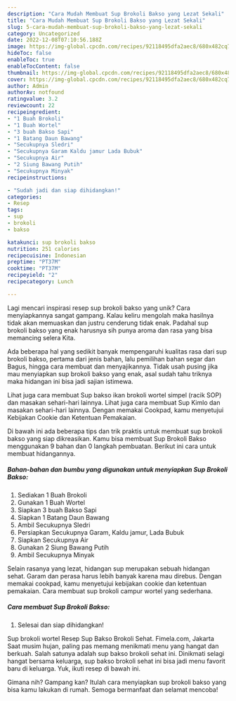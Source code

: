```yaml
---
description: "Cara Mudah Membuat Sup Brokoli Bakso yang Lezat Sekali"
title: "Cara Mudah Membuat Sup Brokoli Bakso yang Lezat Sekali"
slug: 5-cara-mudah-membuat-sup-brokoli-bakso-yang-lezat-sekali
category: Uncategorized
date: 2022-12-08T07:10:56.188Z
image: https://img-global.cpcdn.com/recipes/92118495dfa2aec8/680x482cq70/sup-brokoli-bakso-foto-resep-utama.jpg
hideToc: false
enableToc: true
enableTocContent: false
thumbnail: https://img-global.cpcdn.com/recipes/92118495dfa2aec8/680x482cq70/sup-brokoli-bakso-foto-resep-utama.jpg
cover: https://img-global.cpcdn.com/recipes/92118495dfa2aec8/680x482cq70/sup-brokoli-bakso-foto-resep-utama.jpg
author: Admin
authorAv: notfound
ratingvalue: 3.2
reviewcount: 22
recipeingredient:
- "1 Buah Brokoli"
- "1 Buah Wortel"
- "3 buah Bakso Sapi"
- "1 Batang Daun Bawang"
- "Secukupnya Sledri"
- "Secukupnya Garam Kaldu jamur Lada Bubuk"
- "Secukupnya Air"
- "2 Siung Bawang Putih"
- "Secukupnya Minyak"
recipeinstructions:

- "Sudah jadi dan siap dihidangkan!"
categories:
- Resep
tags:
- sup
- brokoli
- bakso

katakunci: sup brokoli bakso 
nutrition: 251 calories
recipecuisine: Indonesian
preptime: "PT37M"
cooktime: "PT37M"
recipeyield: "2"
recipecategory: Lunch

---
```





Lagi mencari inspirasi resep sup brokoli bakso yang unik? Cara menyiapkannya sangat gampang. Kalau keliru mengolah maka hasilnya tidak akan memuaskan dan justru cenderung tidak enak. Padahal sup brokoli bakso yang enak harusnya sih punya aroma dan rasa yang bisa memancing selera Kita.





Ada beberapa hal yang sedikit banyak mempengaruhi kualitas rasa dari sup brokoli bakso, pertama dari jenis bahan, lalu pemilihan bahan segar dan Bagus, hingga cara membuat dan menyajikannya. Tidak usah pusing jika mau menyiapkan sup brokoli bakso yang enak,      asal sudah tahu triknya maka hidangan ini bisa jadi sajian istimewa.














Lihat juga cara membuat Sup bakso ikan brokoli wortel simpel (racik SOP) dan masakan sehari-hari lainnya. Lihat juga cara membuat Sup Kimlo dan masakan sehari-hari lainnya. Dengan memakai Cookpad, kamu menyetujui Kebijakan Cookie dan Ketentuan Pemakaian.






Di bawah ini ada beberapa tips dan trik praktis untuk membuat sup brokoli bakso yang siap dikreasikan. Kamu bisa membuat Sup Brokoli Bakso menggunakan 9 bahan dan 0 langkah pembuatan. Berikut ini cara untuk membuat hidangannya.

<!--inarticleads1-->

##### Bahan-bahan dan bumbu yang digunakan untuk menyiapkan Sup Brokoli Bakso:

1. Sediakan 1 Buah Brokoli
1. Gunakan 1 Buah Wortel
1. Siapkan 3 buah Bakso Sapi
1. Siapkan 1 Batang Daun Bawang
1. Ambil Secukupnya Sledri
1. Persiapkan Secukupnya Garam, Kaldu jamur, Lada Bubuk
1. Siapkan Secukupnya Air
1. Gunakan 2 Siung Bawang Putih
1. Ambil Secukupnya Minyak


Selain rasanya yang lezat, hidangan sup merupakan sebuah hidangan sehat. Garam dan perasa harus lebih banyak karena mau direbus. Dengan memakai cookpad, kamu menyetujui kebijakan cookie dan ketentuan pemakaian. Cara membuat sup brokoli campur wortel yang sederhana. 

<!--inarticleads2-->

##### Cara membuat Sup Brokoli Bakso:


1. Selesai dan siap dihidangkan!

Sup brokoli wortel Resep Sup Bakso Brokoli Sehat. Fimela.com, Jakarta Saat musim hujan, paling pas memang menikmati menu yang hangat dan berkuah. Salah satunya adalah sup bakso brokoli sehat ini. Dinikmati selagi hangat bersama keluarga, sup bakso brokoli sehat ini bisa jadi menu favorit baru di keluarga. Yuk, ikuti resep di bawah ini. 

Gimana nih? Gampang kan? Itulah cara menyiapkan sup brokoli bakso yang bisa kamu lakukan di rumah. Semoga bermanfaat dan selamat mencoba!
